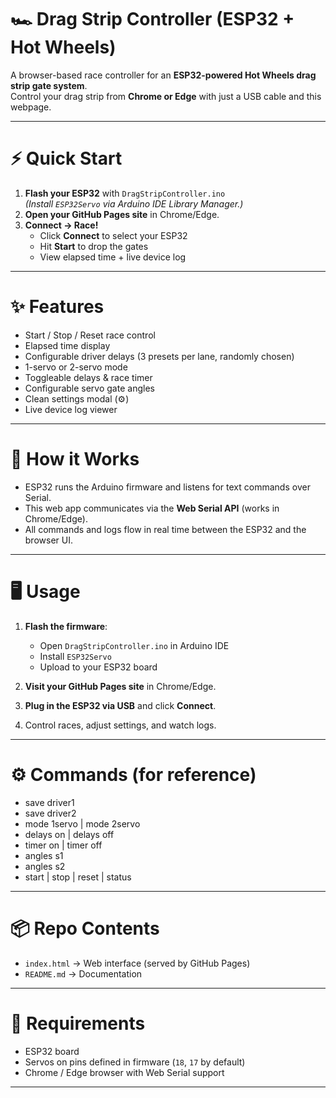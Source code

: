 # 🏎️ Drag Strip Controller (ESP32 + Hot Wheels)

A browser-based race controller for an **ESP32-powered Hot Wheels drag strip gate system**.  
Control your drag strip from **Chrome or Edge** with just a USB cable and this webpage.

---

# ⚡ Quick Start

1. **Flash your ESP32** with `DragStripController.ino`  
   *(Install `ESP32Servo` via Arduino IDE Library Manager.)*  
2. **Open your GitHub Pages site** in Chrome/Edge.  
3. **Connect → Race!**  
   - Click **Connect** to select your ESP32  
   - Hit **Start** to drop the gates  
   - View elapsed time + live device log  

---

# ✨ Features

- Start / Stop / Reset race control  
- Elapsed time display  
- Configurable driver delays (3 presets per lane, randomly chosen)  
- 1-servo or 2-servo mode  
- Toggleable delays & race timer  
- Configurable servo gate angles  
- Clean settings modal (⚙️)  
- Live device log viewer  

---

# 🚀 How it Works

- ESP32 runs the Arduino firmware and listens for text commands over Serial.  
- This web app communicates via the **Web Serial API** (works in Chrome/Edge).  
- All commands and logs flow in real time between the ESP32 and the browser UI.  

---

# 🖥️ Usage

1. **Flash the firmware**:  
   - Open `DragStripController.ino` in Arduino IDE  
   - Install `ESP32Servo`  
   - Upload to your ESP32 board  

2. **Visit your GitHub Pages site** in Chrome/Edge.  
3. **Plug in the ESP32 via USB** and click **Connect**.  
4. Control races, adjust settings, and watch logs.  

---

# ⚙️ Commands (for reference)

- save driver1 <ms1> <ms2> <ms3>
- save driver2 <ms1> <ms2> <ms3>
- mode 1servo | mode 2servo
- delays on | delays off
- timer on | timer off
- angles s1 <up> <down>
- angles s2 <up> <down>
- start | stop | reset | status

---

# 📦 Repo Contents

- `index.html` → Web interface (served by GitHub Pages)  
- `README.md` → Documentation  

---

# 🔧 Requirements

- ESP32 board  
- Servos on pins defined in firmware (`18`, `17` by default)  
- Chrome / Edge browser with Web Serial support  

---

